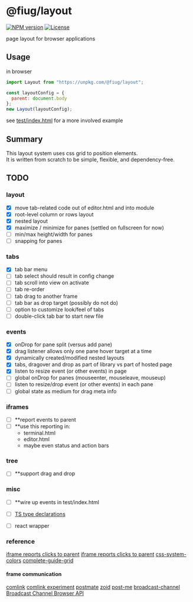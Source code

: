 # @fiug/layout

[![NPM version](https://img.shields.io/npm/v/@fiug/layout)](https://www.npmjs.com/package/@fiug/layout)
[![License](https://img.shields.io/github/license/fiugd/layout)](https://github.com/fiugd/layout/blob/main/LICENSE)

page layout for browser applications


## Usage

in browser
```javascript
import Layout from "https://unpkg.com/@fiug/layout";

const layoutConfig = {
  parent: document.body
};
new Layout(layoutConfig);
```
see <a href="./test/index.html">test/index.html</a> for a more involved example

## Summary
This layout system uses css grid to position elements.   
It is written from scratch to be simple, flexible, and dependency-free.   

## TODO

### layout
- [X] move tab-related code out of editor.html and into module
- [X] root-level column or rows layout
- [X] nested layout
- [X] maximize / minimize for panes (settled on fullscreen for now)
- [ ] min/max height/width for panes
- [ ] snapping for panes

### tabs
- [X] tab bar menu
- [ ] tab select should result in config change
- [ ] tab scroll into view on activate
- [ ] tab re-order
- [ ] tab drag to another frame
- [ ] tab bar as drop target (possibly do not do)
- [ ] option to customize look/feel of tabs
- [ ] double-click tab bar to start new file

### events
- [X] onDrop for pane split (versus add pane)
- [X] drag listener allows only one pane hover target at a time
- [X] dynamically created/modified nested layouts
- [X] tabs, dragover and drop as part of library vs part of hosted page
- [X] listen to resize event (or other events) in page
- [ ] global onDrop for panes (mouseenter, mouseleave, mouseup)
- [ ] listen to resize/drop event (or other events) in each pane
- [ ] global state as medium for drag meta info

### iframes
- [ ] **report events to parent
- [ ] **use this reporting in:
	- terminal.html
	- editor.html
	- maybe even status and action bars

### tree
- [ ] **support drag and drop

### misc 
- [ ] **wire up events in test/index.html
- [ ] [TS type declarations](https://www.typescriptlang.org/docs/handbook/declaration-files/publishing.html#including-declarations-in-your-npm-package)
- [ ] react wrapper


### reference
[iframe reports clicks to parent](https://itecnote.com/tecnote/javascript-how-to-get-iframe-to-listen-to-same-events-as-parent-and-fire-the-same-handlers/)
[iframe reports clicks to parent](https://stackoverflow.com/questions/10226448/detecting-click-inside-iframe-using-invisible-div)
[css-system-colors](https://blog.jim-nielsen.com/2021/css-system-colors/)
[complete-guide-grid](https://css-tricks.com/snippets/css/complete-guide-grid/)

#### frame communication
[comlink](https://github.com/GoogleChromeLabs/comlink)
[comlink experiment](https://github.com/fiugd/incubator/tree/d44c82640df1a2175c236a0c7dc55a0f082059f1/xterm-tui/comlink)
[postmate](https://github.com/dollarshaveclub/postmate)
[zoid](https://github.com/krakenjs/zoid)
[post-me](https://github.com/alesgenova/post-me)
[broadcast-channel](https://github.com/pubkey/broadcast-channel)
[Broadcast Channel Browser API](https://caniuse.com/broadcastchannel)